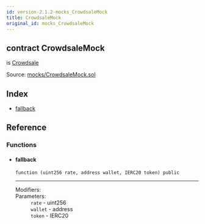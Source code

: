 ```yaml
---
id: version-2.1.2-mocks_CrowdsaleMock
title: CrowdsaleMock
original_id: mocks_CrowdsaleMock
---
```


<div class="contract-doc"><div class="contract"><h2 class="contract-header"><span class="contract-kind">contract</span> CrowdsaleMock</h2><p class="base-contracts"><span>is</span> <a href="crowdsale_Crowdsale.html">Crowdsale</a></p><div class="source">Source: <a href="https://github.com/OpenZeppelin/zeppelin-solidity/blob/v2.1.2/contracts/mocks/CrowdsaleMock.sol" target="_blank">mocks/CrowdsaleMock.sol</a></div></div><div class="index"><h2>Index</h2><ul><li><a href="mocks_CrowdsaleMock.html#">fallback</a></li></ul></div><div class="reference"><h2>Reference</h2><div class="functions"><h3>Functions</h3><ul><li><div class="item function"><span id="fallback" class="anchor-marker"></span><h4 class="name">fallback</h4><div class="body"><code class="signature">function <strong></strong><span>(uint256 rate, address wallet, IERC20 token) </span><span>public </span></code><hr/><dl><dt><span class="label-modifiers">Modifiers:</span></dt><dd></dd><dt><span class="label-parameters">Parameters:</span></dt><dd><div><code>rate</code> - uint256</div><div><code>wallet</code> - address</div><div><code>token</code> - IERC20</div></dd></dl></div></div></li></ul></div></div></div>
